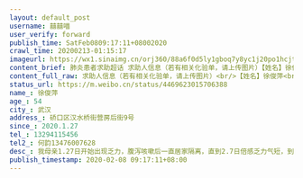 ```yaml
---
layout: default_post
username: 囍囍喵
user_verify: forward
publish_time: SatFeb0809:17:11+08002020
crawl_time: 20200213-01:15:17
imageurl: https://wx1.sinaimg.cn/orj360/88a6f0d5ly1gboq7y8yc1j20po1hcjtu.jpg,https://wx2.sinaimg.cn/orj360/88a6f0d5ly1gboq7ynil5j20po1hctbm.jpg,https://wx1.sinaimg.cn/orj360/88a6f0d5ly1gboq7zhnzkj20u0140dmx.jpg,https://wx1.sinaimg.cn/orj360/88a6f0d5ly1gboq808utbj20u0140n3g.jpg
content_brief: 肺炎患者求助超话 求助人信息（若有相关化验单，请上传图片）【姓名】徐俊萍【年龄】54【所在城市】武汉【所在小区、社区】硚口区汉水桥街营房后街9号【患病时间】2020.1.27【联系方式】13294115456【其他紧急联系人】何韵 13476007628【病情描述】我母亲1.27日开始出现乏力，腹泻咳嗽后一 ...全文
content_full_raw: 求助人信息（若有相关化验单，请上传图片）<br/>【姓名】徐俊萍<br/>【年龄】54<br/>【所在城市】武汉<br/>【所在小区、社区】硚口区汉水桥街营房后街9号<br/>【患病时间】2020.1.27<br/>【联系方式】13294115456<br/>【其他紧急联系人】何韵13476007628<br/>【病情描述】我母亲1.27日开始出现乏力，腹泻咳嗽后一直居家隔离，直到2.7日倍感乏力气短，到湖北省第三人民医院确诊病毒性肺炎，双肺多发斑片状感染，重度疑似，医生已告知随时会出现危重！建议立即住院！！已做核酸检查，正在焦急等待结果。已上报社区，社区以未确诊为由，让我们等待核酸结果，或送至酒店隔离。目前母亲已经自主呼吸困难，行动困难！不能折腾了！恳求大家帮帮我们能够得到救治！！！
status_url: https://m.weibo.cn/status/4469623015706388
name_: 徐俊萍
age_: 54
city_: 武汉
address_: 硚口区汉水桥街营房后街9号
since_: 2020.1.27
tel_: 13294115456
tel2_: 何韵13476007628
desc_: 我母亲1.27日开始出现乏力，腹泻咳嗽后一直居家隔离，直到2.7日倍感乏力气短，到湖北省第三人民医院确诊病毒性肺炎，双肺多发斑片状感染，重度疑似，医生已告知随时会出现危重！建议立即住院！！已做核酸检查，正在焦急等待结果。已上报社区，社区以未确诊为由，让我们等待核酸结果，或送至酒店隔离。目前母亲已经自主呼吸困难，行动困难！不能折腾了！恳求大家帮帮我们能够得到救治！！！
publish_timestamp: 2020-02-08 09:17:11+08:00
---
```

